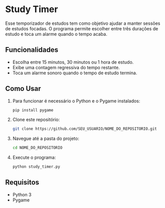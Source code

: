 # Study Timer

Esse temporizador de estudos tem como objetivo ajudar a manter sessões de estudos focadas. O programa permite escolher entre três durações de estudo e toca um alarme quando o tempo acaba.

## Funcionalidades

- Escolha entre 15 minutos, 30 minutos ou 1 hora de estudo.
- Exibe uma contagem regressiva do tempo restante.
- Toca um alarme sonoro quando o tempo de estudo termina.

## Como Usar

1. Para funcionar é necessário o Python e o Pygame instalados:
    ```sh
    pip install pygame
    ```
2. Clone este repositório:
    ```sh
    git clone https://github.com/SEU_USUARIO/NOME_DO_REPOSITORIO.git
    ```
3. Navegue até a pasta do projeto:
    ```sh
    cd NOME_DO_REPOSITORIO
    ```
4. Execute o programa:
    ```sh
    python study_timer.py
    ```

## Requisitos

- Python 3
- Pygame
